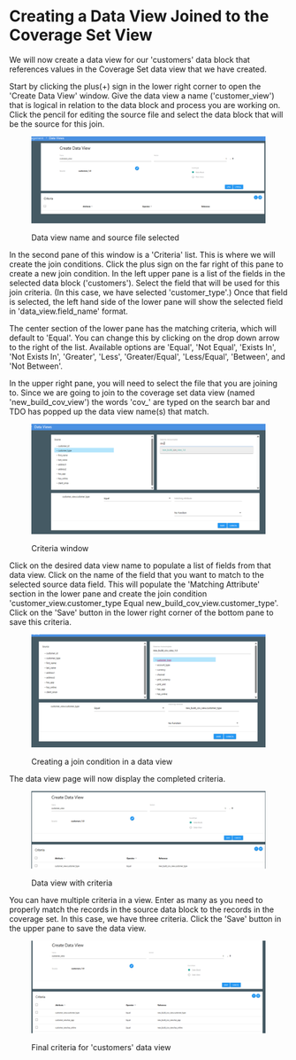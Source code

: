 # Creating a Data View Joined to the Coverage Set View

We will now create a data view for our 'customers' data block that references values in the Coverage Set data view that we have created.

Start by clicking the plus(+) sign in the lower right corner to open the 'Create Data View' window.  Give the data view a name ('customer\_view') that is logical in relation to the data block and process you are working on.  Click the pencil for editing the source file and select the data block that will be the source for this join.

<figure><img src="../../../../../.gitbook/assets/image (17) (1).png" alt=""><figcaption><p>Data view name and source file selected</p></figcaption></figure>

In the second pane of this window is a 'Criteria' list.  This is where we will create the join conditions.  Click the plus sign on the far right of this pane to create a new join condition.  In the left upper pane is a list of the fields in the selected data block ('customers').  Select the field that will be used for this join criteria. (In this case, we have selected 'customer\_type'.)  Once that field is selected, the left hand side of the lower pane will show the selected field in 'data\_view.field\_name' format.

The center section of the lower pane has the matching criteria, which will default to 'Equal'.  You can change this by clicking on the drop down arrow to the right of the list.  Available options are 'Equal', 'Not Equal', 'Exists In', 'Not Exists In', 'Greater', 'Less', 'Greater/Equal', 'Less/Equal', 'Between', and 'Not Between'.

In the upper right pane, you will need to select the file that you are joining to.  Since we are going to join to the coverage set data view (named 'new\_build\_cov\_view') the words 'cov\_' are typed on the search bar and TDO has popped up the data view name(s) that match.&#x20;

<figure><img src="../../../../../.gitbook/assets/image (18) (1).png" alt=""><figcaption><p>Criteria window</p></figcaption></figure>

Click on the desired data view name to populate a list of fields from that data view.  Click on the name of the field that you want to match to the selected source data field.  This will populate the 'Matching Attribute' section in the lower pane and create the join condition 'customer\_view.customer\_type Equal new\_build\_cov\_view.customer\_type'.  Click on the 'Save' button in the lower right corner of the bottom pane to save this criteria.

<figure><img src="../../../../../.gitbook/assets/image (19) (1).png" alt=""><figcaption><p>Creating a join condition in a data view</p></figcaption></figure>

The data view page will now display the completed criteria.

<figure><img src="../../../../../.gitbook/assets/image (20) (1).png" alt=""><figcaption><p>Data view with criteria</p></figcaption></figure>

You can have multiple criteria in a view. Enter as many as you need to properly match the records in the source data block to the records in the coverage set.  In this case, we have three criteria.  Click the 'Save' button in the upper pane to save the data view.

<figure><img src="../../../../../.gitbook/assets/image (21) (1).png" alt=""><figcaption><p>Final criteria for 'customers' data view</p></figcaption></figure>
